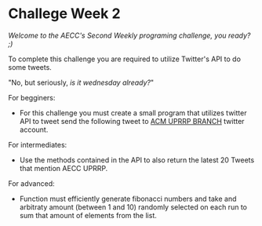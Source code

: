 Challege Week 2
===============


_Welcome to the AECC's Second Weekly programing challenge, you ready? ;)_

To complete this challenge you are required to utilize Twitter's API to do some tweets.

"No, but seriously, _is it wednesday already?_"

For begginers: 
* For this challenge you must create a small program that utilizes twitter API to tweet send the following tweet to [ACM UPRRP BRANCH](https://mobile.twitter.com/acmuprrp "ACM UPRRP Twitter Account") twitter account.

For intermediates:
* Use the methods contained in the API to also return the latest 20 Tweets that mention AECC UPRRP.

For advanced:
* Function must efficiently generate fibonacci numbers and take and arbitraty amount (between 1 and 10) randomly selected on each run to sum that amount of elements from the list.

